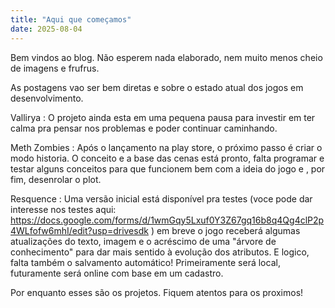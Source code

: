 ```yaml
---
title: "Aqui que começamos"
date: 2025-08-04
---
```


Bem vindos ao blog. 
Não esperem nada elaborado, nem muito menos cheio de imagens e frufrus.

As postagens vao ser bem diretas e sobre o estado atual dos jogos em desenvolvimento. 


Vallirya :
O projeto ainda esta em uma pequena pausa para investir em ter calma pra pensar nos problemas e poder continuar caminhando. 

Meth Zombies :
Após o lançamento na play store, o próximo passo é criar o modo historia. O conceito e a base das cenas está pronto, falta programar e testar alguns conceitos para que funcionem bem com a ideia do jogo e , por fim, desenrolar o plot.

Resquence :
Uma versão inicial está disponível pra testes (voce pode dar interesse nos testes aqui: https://docs.google.com/forms/d/1wmGqy5Lxuf0Y3Z67gq16b8q4Qg4clP2p4WLfofw6mhI/edit?usp=drivesdk ) em breve o jogo receberá algumas atualizações do texto, imagem e o acréscimo de uma "árvore de conhecimento" para dar mais sentido à evolução dos atributos. E logico, falta também o salvamento automático! Primeiramente será local, futuramente será online com base em um cadastro.


Por enquanto esses são os projetos. Fiquem atentos para os proximos!
